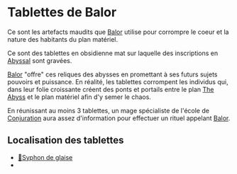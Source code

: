 # Tablettes de Balor
Ce sont les artefacts maudits que [Balor](../PNJ/Balor.md) utilise pour corrompre le coeur et la nature des habitants du plan matériel.

Ce sont des tablettes en obsidienne mat sur laquelle des inscriptions en [Abyssal](../../../DM%20Corner/Languages.md) sont gravées.

[Balor](../PNJ/Balor.md) "offre" ces reliques des abysses en promettant à ses futurs sujets pouvoirs et puissance. En réalité, les tablettes corrompent les individus qui, dans leur folie croissante créent des ponts et portails entre le plan [The Abyss](../../../DM%20Corner/Planes.md#The%20Abyss%20https%205e%20tools%20book%20html%20dmg%20-1%20the%2020abyss%200) et le plan matériel afin d'y semer le chaos.


En réunissant au moins 3 tablettes, un mage spécialiste de  l'école de [Conjuration](../../../DM%20Corner/Magic%20Schools.md#Conjuration) aura assez d'information pour effectuer un rituel appelant [Balor](../PNJ/Balor.md).

## Localisation des tablettes
- [📍Syphon de glaise](../chapitre%2001/lieux/📍Syphon%20de%20glaise.md)
- 